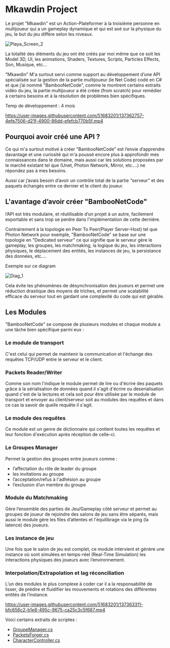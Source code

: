 # Mkawdin Project
Le projet "Mkawdin" est un Action-Plateformer à la troisième personne en multijoueur qui a un gameplay dynamique et qui est axé sur la physique du jeu, le but du jeu diffère selon les niveaux.

![Playa_Screen_2](https://user-images.githubusercontent.com/51683201/137364669-9606d39c-4c6b-40a2-a09b-08f433e81600.PNG)

La totalité des éléments du jeu ont été créés par moi même que ce soit les Model 3D, UI, les animations, Shaders, Textures, Scripts, Particles Effects, Son, Musique, etc…

"Mkawdin" M'a surtout servi comme support au développement d’une API spécialisée sur la gestion de la partie multijoueur (le Net Code) codé en C# et que j’ai nommé "BambooNetCode", comme le montrent certains extraits vidéo du jeu, la partie multijoueur a été créée (from scratch) pour remédier à certains besoins et à la résolution de problèmes bien spécifiques.

Temp de développement : 4 mois

https://user-images.githubusercontent.com/51683201/137362757-4efe7506-d21f-4900-86dd-efefcb770b5f.mp4


## Pourquoi avoir créé une API ?

Ce qui m'a surtout motivé à créer "BambooNetCode" est l’envie d’apprendre davantage et une curiosité qui m'a poussé encore plus à approfondir mes connaissances dans le domaine, mais aussi car les solutions proposées par le marché existant tel que (Unet, Photon Network, Mirror, etc.…) ne répondez pas à mes besoins.

Aussi car j’avais besoin d’avoir un contrôle total de la partie “serveur” et des paquets échangés entre ce dernier et le client du joueur.

## L'avantage d’avoir créer "BambooNetCode" 

l’API est très modulaire, et réutilisable d’un projet à un autre, facilement exportable et sans trop se perdre dans l'implémentation de cette dernière.

Contrairement à la topologie en Peer To Peer(Player Server-Host) tel que Photon Network pour exemple, "BambooNetCode" se base sur une topologie en “Dedicated serveur” ce qui signifie que le serveur gère le gameplay, les groupes, les matchmaking, la logique du jeu, les interactions physiques, le déplacement des entités, les instances de jeu, la persistance des données, etc.…

Exemple sur ce diagram

![Diag_1](https://user-images.githubusercontent.com/51683201/137362940-b81fd6bd-b976-4177-b32e-8dc4462c0caf.png)

Cela évite les phénomènes de désynchronisation des joueurs et permet une réduction drastique des moyens de triches, et permet une scalabilité efficace du serveur tout en gardant une complexité du code qui est gérable.

## Les Modules

"BambooNetCode" se compose de plusieurs modules et chaque module a une tâche bien spécifique parmi eux :

### Le module de transport
C'est celui qui permet de maintenir la communication et l'échange des requêtes TCP/UDP entre le serveur et le client.

### Packets Reader/Writer
Comme son nom l'indique le module permet de lire ou d'écrire des paquets grâce à la sérialisation de données quand il s'agit d'écrire ou deserialisation quand c'est de la lectures et cela soit pour être utilisée par le module de transport et envoyer au client/serveur soit au modules des requêtes et dans ce cas la savoir de quelle requête il s'agit.

### Le module des requêtes
Ce module est un genre de dictionnaire qui contient toutes les requêtes et leur fonction d'exécution après réception de celle-ci.

### Le Groupes Manager
Permet la gestion des groupes entre joueurs comme :

* l’affectation du rôle de leader du groupe
* les invitations au groupe
* l’acceptation/refus à l'adhésion au groupe
* l’exclusion d’un membre du groupe

### Module du Matchmaking
Gère l’ensemble des parties de Jeu/Gameplay côté serveur et permet au groupes de joueur de rejoindre des salons de jeu sans être séparés, mais aussi le module gère les files d’attentes et l'équilibrage via le ping (la latence) des joueurs.

### Les instance de jeu
Une fois que le salon de jeu est complet, ce module intervient et génère une instance où sont simulées en temps-réel (Real-Time Simulation) les interactions physiques des joueurs avec l’environnement.

### Interpolation/Extrapolation et lag réconciliation
L’un des modules le plus complexe à coder car il a la responsabilité de lisser, de prédire et fluidifier les mouvements et rotations des différentes entités de l’instance.

https://user-images.githubusercontent.com/51683201/137363311-bfc656c2-b1e8-495c-9675-ca25c3c5f687.mp4

Voici certains extraits de scriptes : 

* [GroupeManager.cs](ScriptsExample/GroupeManager.cs "GroupeManager.cs")
* [PacketsForger.cs](ScriptsExample/PacketsForger.cs "PacketsForger.cs")
* [CharacterController.cs](ScriptsExample/CharacterController.cs "CharacterController.cs")
